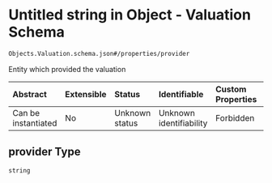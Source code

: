 # Untitled string in Object - Valuation Schema

```txt
Objects.Valuation.schema.json#/properties/provider
```

Entity which provided the valuation

| Abstract            | Extensible | Status         | Identifiable            | Custom Properties | Additional Properties | Access Restrictions | Defined In                                                                                  |
| :------------------ | :--------- | :------------- | :---------------------- | :---------------- | :-------------------- | :------------------ | :------------------------------------------------------------------------------------------ |
| Can be instantiated | No         | Unknown status | Unknown identifiability | Forbidden         | Allowed               | none                | [Valuation.schema.json*](../../schema/objects/Valuation.schema.json "open original schema") |

## provider Type

`string`
